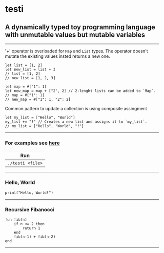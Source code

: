 # testi

## A dynamically typed toy programming language with unmutable values but mutable variables

---

'+' operator is overloaded for `Map` and `List` types. The operator doesn't mutate the existing values insted returns a new one.

```testi
let list = [1, 2]
let new_list = list + 3
// list = [1, 2]
// new_list = [1, 2, 3]
```

```testi
let map = #["1": 1]
let new_map = map + ["2", 2] // 2-lenght lists can be added to `Map`.
// map = #["1": 1]
// new_map = #["1": 1, "2": 2]
```

Common pattern to update a collection is using composite assingment

```testi
let my_list = ["Hello", "World"]
my_list += "!" // Creates a new list and assigns it to `my_list`.
// my_list = ["Hello", "World", "!"]
```

---

### For examples see [here](examples)

| Run              |
|------------------|
| `./testi <file>` |

---

### Hello, World

```testi
print("Hello, World!") 
```

---

### Recursive Fibanocci

```testi
fun fib(n)
    if n <= 2 then
        return 1
    end
    fib(n-1) + fib(n-2)
end
```

---
